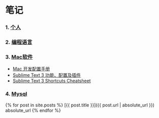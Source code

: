 # 笔记

### 1. [个人](https://github.com/August7752/Note/tree/master/August)


### 2. [编程语言](https://github.com/August7752/Note/tree/master/Code)


### 3. [Mac软件](https://github.com/August7752/Note/tree/master/MacSoft)
- [Mac 开发配置手册](https://github.com/August7752/Note/blob/master/Mac/Mac%20%E5%BC%80%E5%8F%91%E9%85%8D%E7%BD%AE%E6%89%8B%E5%86%8C.md)
- [Sublime Text 3 功能、配置及插件](https://github.com/August7752/Note/blob/master/Mac/Sublime%20Text%203%20%E5%8A%9F%E8%83%BD%E3%80%81%E9%85%8D%E7%BD%AE%E5%8F%8A%E6%8F%92%E4%BB%B6.md)
- [Sublime Text 3 Shortcuts Cheatsheet](https://github.com/August7752/Note/blob/master/MacSoft/Sublime%20Text%203%20%E5%BF%AB%E6%8D%B7%E9%94%AE.md)

### 4. [Mysql](https://github.com/August7752/Note/tree/master/Mysql)

{% for post in site.posts %}
    [{{ post.title }}]({{ post.url | absolute_url }}) absolute_url
{% endfor %}
